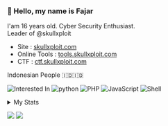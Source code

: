 ### 👋 Hello, my name is Fajar
<p>
  I'am 16 years old. Cyber Security Enthusiast.<br>
  Leader of @skullxploit<br>
</p>

  - Site : <a target="_blank" href="https://skullxploit.com">skullxploit.com</a>
  - Online Tools : <a target="_blank" href="https://tools.skullxploit.com">tools.skullxploit.com</a>
  - CTF : <a target="_blank" href="https://ctf.skullxploit.com">ctf.skullxploit.com</a>
<p>
  Indonesian People 🇮🇩🇮🇩
</p>
<p>
  <span><img alt="Interested In" src="https://img.shields.io/badge/-interested in-000000?style=flat-square&logo=Plex&logoColor=white"></span>
  <span><img alt="python" src="https://img.shields.io/badge/-python-3776AB?style=flat-square&logo=Python&logoColor=white"></span>
  <span><img alt="PHP" src="https://img.shields.io/badge/-PHP-8993be?style=flat-square&logo=PHP&logoColor=white"></span>
  <span><img alt="JavaScript" src="https://img.shields.io/badge/-JavaScript-f0db4f?style=flat-square&logo=JavaScript&logoColor=black"></span>
  <span><img alt="Shell" src="https://img.shields.io/badge/-shell-5391FE?style=flat-square&logo=PowerShell&logoColor=white"></span>
</p>
<details>
<summary>My Stats</summary>
<p align="center">
  <img alt="Github Stats" src="https://github-readme-stats.vercel.app/api?username=nopebee7&hide=contribs,prs&show_icons=true&theme=react&include_all_commits=true">
  <img alt="Top Language" src="https://github-readme-stats.vercel.app/api/top-langs/?username=nopebee7&layout=compact&show_icons=true&theme=react">
</p>
</details>
<p>
  <span><img src="https://badges.pufler.dev/visits/nopebee7/nopebee7?logo=GitHub&label=visits&color=success&logoColor=white&style=flat-square"></span>
  <span><img src="https://badges.pufler.dev/created/nopebee7/nopebee7?logo=GitHub&label=Created&color=success&logoColor=white&style=flat-square"</span>
</p>
